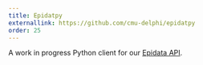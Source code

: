 ```yaml
---
title: Epidatpy
externallink: https://github.com/cmu-delphi/epidatpy
order: 25
---
```


A work in progress Python client for our [Epidata API](https://cmu-delphi.github.io/delphi-epidata/).
